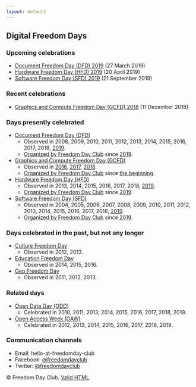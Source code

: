 ```yaml
---
layout: default
---
```


## Digital Freedom Days

### Upcoming celebrations

* [Document Freedom Day (DFD) 2019](https://freedomday.github.io/document/2019.html) (27 March 2019)
* [Hardware Freedom Day (HFD) 2019](https://freedomday.github.io/hardware/2019.html) (20 April 2019)
* [Software Freedom Day (SFD) 2019](https://freedomday.github.io/software/2019.html) (21 September 2019)

### Recent celebrations

* [Graphics and Compute Freedom Day (GCFD) 2018](https://freedomday.github.io/graphicsandcompute/2018.html) (11 December 2018)

### Days presently celebrated

* [Document Freedom Day (DFD)](https://freedomday.github.io/document/)
  * Observed in 2008, 2009, 2010, 2011, 2012, 2013, 2014, 2015, 2016, 2017, 2018, [2019](https://freedomday.github.io/document/2019.html).
  * [Organized by Freedom Day Club](https://freedomday.github.io/document/) since [2019](https://freedomday.github.io/document/2019.html).
* [Graphics and Compute Freedom Day (GCFD)](https://freedomday.github.io/graphicsandcompute/)
  * Observed in [2016](https://freedomday.github.io/graphicsandcompute/2016.html), [2017](https://freedomday.github.io/graphicsandcompute/2017.html), [2018](https://freedomday.github.io/graphicsandcompute/2018.html).
  * [Organized by Freedom Day Club](https://freedomday.github.io/graphicsandcompute/) since [the beginning](https://freedomday.github.io/graphicsandcompute/2016.html).
* [Hardware Freedom Day (HFD)](https://freedomday.github.io/hardware/)
  * Observed in 2013, 2014, 2015, 2016, 2017, 2018, [2019](https://freedomday.github.io/hardware/2019.html).
  * [Organized by Freedom Day Club](https://freedomday.github.io/hardware/) since [2019](https://freedomday.github.io/hardware/2019.html).
* [Software Freedom Day (SFD)](https://freedomday.github.io/software/)
  * Observed in 2004, 2005, 2006, 2007, 2008, 2009, 2010, 2011, 2012, 2013, 2014, 2015, 2016, 2017, 2018, [2019](https://freedomday.github.io/software/2019.html).
  * [Organized by Freedom Day Club](https://freedomday.github.io/software/) since [2019](https://freedomday.github.io/software/2019.html).

### Days celebrated in the past, but not any longer

* [Culture Freedom Day](https://en.wikipedia.org/wiki/Culture_Freedom_Day)
  * Observed in 2012, 2013.
* [Education Freedom Day](https://en.wikipedia.org/wiki/Education_Freedom_Day)
  * Observed in 2014, 2015, 2016.
* [Geo Freedom Day](https://osgeo.nl/)
  * Observed in 2011, 2012, 2013.

### Related days

* [Open Data Day (ODD)](https://opendataday.org/)
  * Celebrated in 2010, 2011, 2013, 2014, 2015, 2016, 2017, 2018, 2019.
* [Open Access Week (OAW)](http://openaccessweek.org/)
  * Celebrated in 2012, 2013, 2014, 2015, 2016, 2017, 2018, 2019.

### Communication channels

* Email: hello-at-freedomday-club
* Facebook: [@freedomdayclub](https://www.facebook.com/freedomdayclub/)
* Twitter: [@freedomdayclub](https://twitter.com/freedomdayclub)

© Freedom Day Club. [Valid HTML](https://validator.w3.org/nu/?doc=https%3A%2F%2Ffreedomday.github.io%2Ffreedomday%2F).
